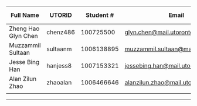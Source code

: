 | Full Name | UTORID | Student # | Email | Best Way to Contact | Github Username |
|-----------|--------|------------|-------|---------------------|------------------|
|Zheng Hao Glyn Chen |chenz486|100725500   |glyn.chen@mail.utoronto.ca      |discord                     |Snxri                  |
|Muzzammil Sultaan          |sultaanm        |1006138895            |muzzammil.sultaan@mail.utoronto.ca       |discord                     |mhsmhs123                  |
|Jesse Bing Han  |hanjess8 | 1007153321    |jessebing.han@mail.utoronto.ca  |instagram      |dev-jesse                 |
|Alan Zilun Zhao           | zhaoalan        |1006466646            |alanzilun.zhao@mail.utoronto.ca       | 6475129753                    | AlanZhaoGithub                 |
|           |        |            |       |                     |                  |

---
